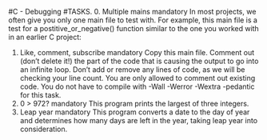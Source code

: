 #C - Debugging
#TASKS.
0. Multiple mains
mandatory
In most projects, we often give you only one main file to test with. For example, this main file is a test
for a postitive_or_negative() function similar to the one you worked with in an earlier C project:
1. Like, comment, subscribe
mandatory
Copy this main file. Comment out (don’t delete it!) the part of the code that is causing the output to go
into an infinite loop.
Don’t add or remove any lines of code, as we will be checking your line count. You are only allowed to
comment out existing code.
You do not have to compile with -Wall -Werror -Wextra -pedantic for this task.
2. 0 > 972?
mandatory
This program prints the largest of three integers.
3. Leap year
mandatory
This program converts a date to the day of year and determines how many days are left in the year,
taking leap year into consideration.
